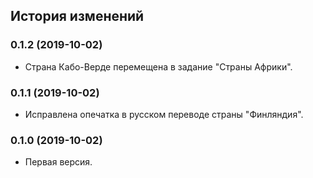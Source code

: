 ## История изменений

### 0.1.2 (2019-10-02)

- Страна Кабо-Верде перемещена в задание "Страны Африки".

### 0.1.1 (2019-10-02)

- Исправлена опечатка в русском переводе страны "Финляндия".

### 0.1.0 (2019-10-02)

- Первая версия.
